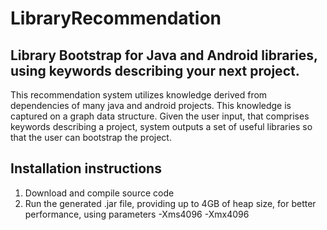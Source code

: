 # LibraryRecommendation

## Library Bootstrap for Java and Android libraries, using keywords describing your next project.

This recommendation system utilizes knowledge derived from dependencies of many java and android projects. 
This knowledge is captured on a graph data structure. Given the user input, that comprises keywords describing a project, 
system outputs a set of useful libraries so that the user can bootstrap the project.


## Installation instructions

1. Download and compile source code
2. Run the generated .jar file, providing up to 4GB of heap size, for better performance, using parameters -Xms4096 -Xmx4096
